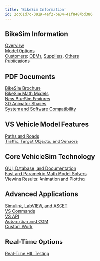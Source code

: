 ```yaml
---
title: 'BikeSim Information'
id: 2cc61d7c-3929-4ef2-be04-41f8487bd386
---
```

<h2>BikeSim Information</h2><p><a href="https://www.carsim.com/products/bikesim/index.php">Overview</a><br><a href="https://www.carsim.com/products/bikesim/bikesim_packages.php">Model Options</a><br><a href="https://www.carsim.com/company/customers/bikesim.php">Customers</a>:&nbsp;<a href="https://www.carsim.com/company/customers/bikesim.php">OEMs</a>,&nbsp;<a href="https://www.carsim.com/company/customers/bikesim.php#suppliers">Suppliers</a>,&nbsp;<a href="https://www.carsim.com/company/customers/bikesim.php#research">Others</a><br><a href="https://www.carsim.com/publications/technical/motorcycle.php">Publications</a></p><h2>PDF Documents</h2><p><a href="https://www.carsim.com/downloads/pdf/bikesim_handout.pdf" target="_blank">BikeSim Brochure</a><br><a href="https://www.carsim.com/downloads/pdf/BikeSim_Math_Models.pdf" target="_blank">BikeSim Math Models</a><br><a href="https://www.carsim.com/users/pdf/release_notes/bikesim/BikeSim2019_1_New_Features.pdf" target="_blank">New BikeSim Features</a><br><a href="https://www.carsim.com/downloads/pdf/3D_Shape_Files_For_VS_Products.pdf" target="_new">3D Animator Shapes</a><br><a href="https://www.carsim.com/downloads/pdf/System_Requirements_and_Compatibility.pdf" target="_blank">System and Software Compatibility</a><br></p><h2>VS Vehicle Model Features</h2><p><a href="https://www.carsim.com/products/paths_roads/index.php">Paths and Roads</a><br><a href="https://www.carsim.com/products/objects_sensors/index.php">Traffic, Target Objects, and Sensors</a></p><h2>Core VehicleSim Technology</h2><p><a href="https://www.carsim.com/products/supporting/sgui/index.php">GUI, Database, and Documentation</a><br><a href="https://www.carsim.com/products/supporting/vehiclesim/index.php">Fast and Parametric Math Model Solvers</a><br><a href="https://www.carsim.com/products/supporting/view/index.php">Viewing Results: Animation and Plotting</a><br></p><h2>Advanced Applications</h2><p><a href="https://www.carsim.com/products/supporting/simulink/index.php">Simulink, LabVIEW, and ASCET</a><br><a href="https://www.carsim.com/products/supporting/vehiclesim/vs_commands.php">VS Commands</a><br><a href="https://www.carsim.com/products/supporting/vehiclesim/vs_api.php">VS API</a><br><a href="https://www.carsim.com/products/supporting/automation/index.php">Automation and COM</a><br><a href="https://www.carsim.com/products/supporting/custom_work/index.php">Custom Work</a><br></p><h2>Real-Time Options</h2><p><a href="https://www.carsim.com/products/realtime/index.php">Real-Time HIL Testing</a></p>